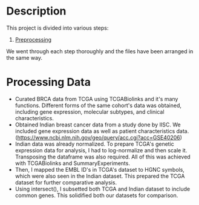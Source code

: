 Description
============

This project is divided into various steps:

1. [Preprocessing](https://github.com/priyalT/Multicluster-and-Survival-Analysis/new/main?filename=README.md#preprocessing)
   
We went through each step thoroughly and the files have been arranged in the same way.

Processing Data
==============
* Curated BRCA data from TCGA using TCGABiolinks and it's many functions. Different forms of the same cohort's data was obtained, including gene expression, molecular subtypes, and clinical characteristics.
* Obtained Indian breast cancer data from a study done by IISC. We included gene expression data as well as patient characteristics data. (https://www.ncbi.nlm.nih.gov/geo/query/acc.cgi?acc=GSE40206)
* Indian data was already normalized. To prepare TCGA's genetic expression data for analysis, I had to log-normalize and then scale it. Transposing the dataframe was also required. All of this was achieved with TCGABiolinks and SummaryExperiments.
* Then, I mapped the EMBL ID's in TCGA's dataset to HGNC symbols, which were also seen in the Indian dataset. This prepared the TCGA dataset for further comparative analysis.
* Using intersect(), I subsetted both TCGA and Indian dataset to include common genes. This solidified both our datasets for comparison. 
